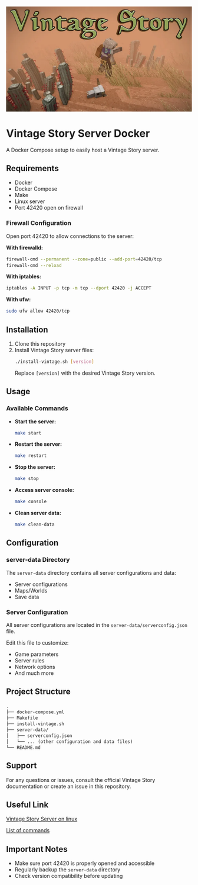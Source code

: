 ![Banner](./docs/banner.png)

# Vintage Story Server Docker

A Docker Compose setup to easily host a Vintage Story server.

## Requirements

- Docker
- Docker Compose
- Make
- Linux server
- Port 42420 open on firewall

### Firewall Configuration

Open port 42420 to allow connections to the server:

**With firewalld:**
```bash
firewall-cmd --permanent --zone=public --add-port=42420/tcp
firewall-cmd --reload
```

**With iptables:**
```bash
iptables -A INPUT -p tcp -m tcp --dport 42420 -j ACCEPT
```

**With ufw:**
```bash
sudo ufw allow 42420/tcp
```

## Installation

1. Clone this repository
2. Install Vintage Story server files:
   ```bash
   ./install-vintage.sh [version]
   ```
   Replace `[version]` with the desired Vintage Story version.

## Usage

### Available Commands

- **Start the server:**
  ```bash
  make start
  ```

- **Restart the server:**
  ```bash
  make restart
  ```

- **Stop the server:**
  ```bash
  make stop
  ```

- **Access server console:**
  ```bash
  make console
  ```

- **Clean server data:**
  ```bash
  make clean-data
  ```

## Configuration

### server-data Directory

The `server-data` directory contains all server configurations and data:
- Server configurations
- Maps/Worlds
- Save data

### Server Configuration

All server configurations are located in the `server-data/serverconfig.json` file.

Edit this file to customize:
- Game parameters
- Server rules
- Network options
- And much more

## Project Structure

```
.
├── docker-compose.yml
├── Makefile
├── install-vintage.sh
├── server-data/
│   ├── serverconfig.json
│   └── ... (other configuration and data files)
└── README.md
```

## Support

For any questions or issues, consult the official Vintage Story documentation or create an issue in this repository.

## Useful Link

[Vintage Story Server on linux](https://wiki.vintagestory.at/Guide:Dedicated_Server#Dedicated_server_on_Linux)

[List of commands](https://wiki.vintagestory.at/List_of_server_commands)

## Important Notes

- Make sure port 42420 is properly opened and accessible
- Regularly backup the `server-data` directory
- Check version compatibility before updating
